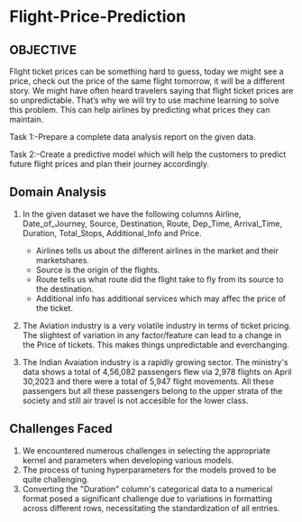# Flight-Price-Prediction

## OBJECTIVE 

Flight ticket prices can be something hard to guess, today we might see a price, check out the price of the same flight tomorrow, it will be a different story. We might have often heard travelers saying that flight ticket prices are so unpredictable. That’s why we will try to use machine learning to solve this problem. This can help airlines by predicting what prices they can maintain. 

Task 1:-Prepare a complete data analysis report on the given data.

Task 2:-Create a predictive model which will help the customers to predict future flight prices and plan their journey accordingly.

## Domain Analysis

1. In the given dataset we have the following columns Airline, Date_of_Journey, Source, Destination, Route,	      Dep_Time,	Arrival_Time, Duration,	Total_Stops, Additional_Info and Price.
   - Airlines tells us about the different airlines in the market and their marketshares.
   - Source is the origin of the flights.
   - Route tells us what route did the flight take to fly from its source to the destination.
   - Additional info has additional services which may affec the price of the ticket.
   
2. The Aviation industry is a very volatile industry in terms of ticket pricing. The slightest of variation in any factor/feature can lead to a change in the Price of tickets. This makes things unpredictable and everchanging. 

3. The Indian Avaiation industry is a rapidly growing sector. The ministry's data shows a total of 4,56,082 passengers flew via 2,978 flights on April 30,2023 and there were a total of 5,947 flight movements. All these passengers but all these passengers belong to the upper strata of the society and still air travel is not accesible for the lower class.
## Challenges Faced 

1. We encountered numerous challenges in selecting the appropriate kernel and parameters when developing various models.
2. The process of tuning hyperparameters for the models proved to be quite challenging.
3. Converting the "Duration" column's categorical data to a numerical format posed a significant challenge due to variations in formatting across different rows, necessitating the standardization of all entries.
